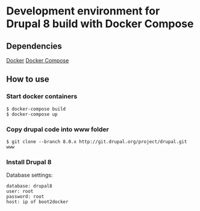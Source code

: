 # Development environment for Drupal 8 build with Docker Compose

## Dependencies

[Docker](https://www.docker.com/)
[Docker Compose](https://docs.docker.com/compose/install/)

## How to use

### Start docker containers

	$ docker-compose build
	$ docker-compose up

### Copy drupal code into www folder

	$ git clone --branch 8.0.x http://git.drupal.org/project/drupal.git www

### Install Drupal 8

Database settings:

	database: drupal8
	user: root
	password: root
	host: ip of boot2docker

